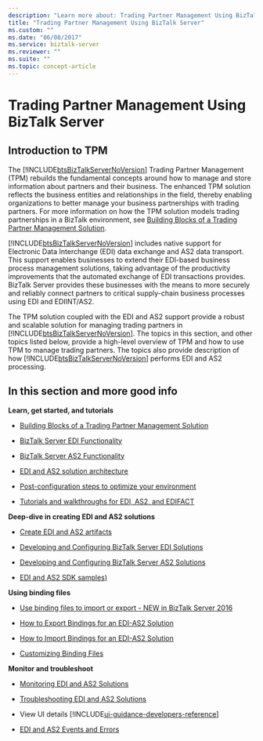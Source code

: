 ```yaml
---
description: "Learn more about: Trading Partner Management Using BizTalk Server"
title: "Trading Partner Management Using BizTalk Server"
ms.custom: ""
ms.date: "06/08/2017"
ms.service: biztalk-server
ms.reviewer: ""
ms.suite: ""
ms.topic: concept-article
---
```

# Trading Partner Management Using BizTalk Server
## Introduction to TPM
The [!INCLUDE[btsBizTalkServerNoVersion](../includes/btsbiztalkservernoversion-md.md)] Trading Partner Management (TPM) rebuilds the fundamental concepts around how to manage and store information about partners and their business. The enhanced TPM solution reflects the business entities and relationships in the field, thereby enabling organizations to better manage your business partnerships with trading partners. For more information on how the TPM solution models trading partnerships in a BizTalk environment, see [Building Blocks of a Trading Partner Management Solution](../core/building-blocks-of-a-trading-partner-management-solution.md).  
  
 [!INCLUDE[btsBizTalkServerNoVersion](../includes/btsbiztalkservernoversion-md.md)] includes native support for Electronic Data Interchange (EDI) data exchange and AS2 data transport. This support enables businesses to extend their EDI-based business process management solutions, taking advantage of the productivity improvements that the automated exchange of EDI transactions provides. BizTalk Server provides these businesses with the means to more securely and reliably connect partners to critical supply-chain business processes using EDI and EDIINT/AS2.  
  
 The TPM solution coupled with the EDI and AS2 support provide a robust and scalable solution for managing trading partners in [!INCLUDE[btsBizTalkServerNoVersion](../includes/btsbiztalkservernoversion-md.md)]. The topics in this section, and other topics listed below, provide a high-level overview of TPM and how to use TPM to manage trading partners. The topics also provide description of how [!INCLUDE[btsBizTalkServerNoVersion](../includes/btsbiztalkservernoversion-md.md)] performs EDI and AS2 processing.  
  
## In this section and more good info

**Learn, get started, and tutorials**  

-   [Building Blocks of a Trading Partner Management Solution](../core/building-blocks-of-a-trading-partner-management-solution.md)  
  
-   [BizTalk Server EDI Functionality](../core/biztalk-server-edi-functionality.md)  
  
-   [BizTalk Server AS2 Functionality](../core/biztalk-server-as2-functionality.md)  

- [EDI and AS2 solution architecture](../core/edi-and-as2-solution-architecture.md)

-   [Post-configuration steps to optimize your environment](../install-and-config-guides/post-configuration-steps-to-optimize-your-environment.md) 

- [Tutorials and walkthroughs for EDI, AS2, and EDIFACT](../core/tutorials-and-walkthroughs-for-edi-as2-and-edifact.md)


**Deep-dive in creating EDI and AS2 solutions**
- [Create EDI and AS2 artifacts](../core/managing-edi-and-as2-solutions.md)

- [Developing and Configuring BizTalk Server EDI Solutions](../core/developing-and-configuring-biztalk-server-edi-solutions.md)

- [Developing and Configuring BizTalk Server AS2 Solutions](../core/developing-and-configuring-biztalk-server-as2-solutions.md)

-   [EDI and AS2 SDK samples)](../core/edi-and-as2-biztalk-server-samples-folder.md)  


 **Using binding files**  

- [Use binding files to import or export - NEW in BizTalk Server 2016](../core/use-binding-files-to-import-or-export.md)  

-   [How to Export Bindings for an EDI-AS2 Solution](../core/how-to-export-bindings-for-an-edi-as2-solution.md)  
  
-   [How to Import Bindings for an EDI-AS2 Solution](../core/how-to-import-bindings-for-an-edi-as2-solution.md)  
  
-   [Customizing Binding Files](../core/customizing-binding-files.md)  


**Monitor and troubleshoot**

- [Monitoring EDI and AS2 Solutions](../core/monitoring-edi-and-as2-solutions.md)

- [Troubleshooting EDI and AS2 Solutions](../core/troubleshooting-edi-and-as2-solutions.md)
  
- View UI details [!INCLUDE[ui-guidance-developers-reference](../includes/ui-guidance-developers-reference.md)] 
  
- [EDI and AS2 Events and Errors](../core/edi-and-as2-events-and-errors.md)
 


  
